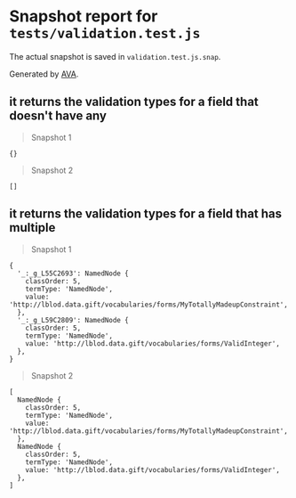 # Snapshot report for `tests/validation.test.js`

The actual snapshot is saved in `validation.test.js.snap`.

Generated by [AVA](https://avajs.dev).

## it returns the validation types for a field that doesn't have any

> Snapshot 1

    {}

> Snapshot 2

    []

## it returns the validation types for a field that has multiple

> Snapshot 1

    {
      '_:_g_L55C2693': NamedNode {
        classOrder: 5,
        termType: 'NamedNode',
        value: 'http://lblod.data.gift/vocabularies/forms/MyTotallyMadeupConstraint',
      },
      '_:_g_L59C2809': NamedNode {
        classOrder: 5,
        termType: 'NamedNode',
        value: 'http://lblod.data.gift/vocabularies/forms/ValidInteger',
      },
    }

> Snapshot 2

    [
      NamedNode {
        classOrder: 5,
        termType: 'NamedNode',
        value: 'http://lblod.data.gift/vocabularies/forms/MyTotallyMadeupConstraint',
      },
      NamedNode {
        classOrder: 5,
        termType: 'NamedNode',
        value: 'http://lblod.data.gift/vocabularies/forms/ValidInteger',
      },
    ]
